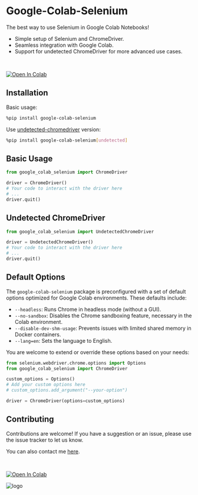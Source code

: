 # Google-Colab-Selenium
The best way to use Selenium in Google Colab Notebooks!

- Simple setup of Selenium and ChromeDriver.
- Seamless integration with Google Colab.
- Support for undetected ChromeDriver for more advanced use cases.
<br>

[![Open In Colab](https://colab.research.google.com/assets/colab-badge.svg)](https://colab.research.google.com/drive/1uApofPD-uTbZQ8dVq2IVTGHZOxdJtiel?usp=sharing)

## Installation  

Basic usage:
```bash
%pip install google-colab-selenium
```

Use [undetected-chromedriver](https://github.com/ultrafunkamsterdam/undetected-chromedriver) version:
```bash
%pip install google-colab-selenium[undetected]
```


## Basic Usage
```python
from google_colab_selenium import ChromeDriver

driver = ChromeDriver()
# Your code to interact with the driver here
# ...
driver.quit()
```

## Undetected ChromeDriver

```python
from google_colab_selenium import UndetectedChromeDriver

driver = UndetectedChromeDriver()
# Your code to interact with the driver here
# ...
driver.quit()
```

## Default Options

The `google-colab-selenium` package is preconfigured with a set of default options optimized for Google Colab environments. These defaults include:

- `--headless`: Runs Chrome in headless mode (without a GUI).
- `--no-sandbox`: Disables the Chrome sandboxing feature, necessary in the Colab environment.
- `--disable-dev-shm-usage`: Prevents issues with limited shared memory in Docker containers.
- `--lang=en`: Sets the language to English.

You are welcome to extend or override these options based on your needs:

```python
from selenium.webdriver.chrome.options import Options
from google_colab_selenium import ChromeDriver

custom_options = Options()
# Add your custom options here
# custom_options.add_argument("--your-option")

driver = ChromeDriver(options=custom_options)
```


## Contributing
Contributions are welcome! If you have a suggestion or an issue, please use the issue tracker to let us know.

You can also contact me [here](https://jacobpadilla.com/contact).

<br>

[![Open In Colab](https://colab.research.google.com/assets/colab-badge.svg)](https://colab.research.google.com/drive/1uApofPD-uTbZQ8dVq2IVTGHZOxdJtiel?usp=sharing)


![logo](https://raw.githubusercontent.com/jpjacobpadilla/Google-Colab-Selenium/main/logo.png)

